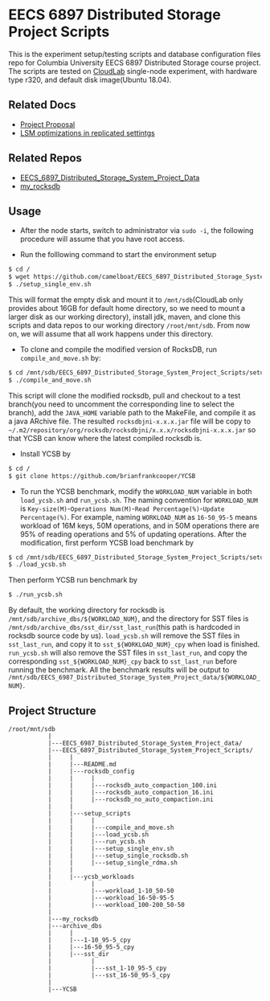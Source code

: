 # EECS 6897 Distributed Storage Project Scripts
This is the experiment setup/testing scripts and database configuration files repo for Columbia University EECS 6897 Distributed Storage course project. The scripts are tested on [CloudLab](https://www.cloudlab.us/) single-node experiment, with hardware type r320, and default disk image(Ubuntu 18.04).

## Related Docs
- [Project Proposal](https://docs.google.com/document/d/10Lm-jubDBOmU9yy7izu_UKHuwxQAzoYct9zt2_DgtAY/edit?usp=sharing)
- [LSM optimizations in replicated settintgs](https://docs.google.com/document/d/17Gpa3x4bHyFTy2qgquJNm5kQGSuB3quuTmNIL1x4Qeg/edit?usp=sharing)

## Related Repos
- [EECS_6897_Distributed_Storage_System_Project_Data](https://github.com/camelboat/EECS_6897_Distributed_Storage_System_Project_Data)
- [my_rocksdb](https://github.com/camelboat/my_rocksdb)

## Usage
- After the node starts, switch to administrator via `sudo -i`, the following procedure will assume that you have root access.

- Run the folllowing command to start the environment setup
``` bash
$ cd /
$ wget https://github.com/camelboat/EECS_6897_Distributed_Storage_System_Project_Scripts/blob/master/setup_scripts/setup_single_env.sh
$ ./setup_single_env.sh
```
This will format the empty disk and mount it to `/mnt/sdb`(CloudLab only provides about 16GB for default home directory, so we need to mount a larger disk as our working directory), install jdk, maven, and clone this scripts and data repos to our working directory `/root/mnt/sdb`. From now on, we will assume that all work happens under this directory.

- To clone and compile the modified version of RocksDB, run `compile_and_move.sh` by:
``` bash
$ cd /mnt/sdb/EECS_6897_Distributed_Storage_System_Project_Scripts/setup_scripts/
$ ./compile_and_move.sh
```
This script will clone the modified rocksdb, pull and checkout to a test branch(you need to uncomment the corresponding line to select the branch), add the `JAVA_HOME` variable path to the MakeFile, and compile it as a java ARchive file. The resulted `rocksdbjni-x.x.x.jar` file will be copy to `~/.m2/repository/org/rocksdb/rocksdbjni/x.x.x/rocksdbjni-x.x.x.jar` so that YCSB can know where the latest compiled rocksdb is.

- Install YCSB by
``` bash
$ cd /
$ git clone https://github.com/brianfrankcooper/YCSB
```

- To run the YCSB benchmark, modify the `WORKLOAD_NUM` variable in both `load_ycsb.sh` and `run_ycsb.sh`. The naming convention for `WORKLOAD_NUM` is `Key-size(M)`-`Operations Num(M)`-`Read Percentage(%)`-`Update Percentage(%)`. For example, naming `WORKLOAD_NUM` as `16-50_95-5` means workload of 16M keys, 50M operations, and in 50M operations there are 95% of reading operations and 5% of updating operations. After the modification, first perform YCSB load benchmark by
``` bash
$ cd /mnt/sdb/EECS_6897_Distributed_Storage_System_Project_Scripts/setup_scripts/
$ ./load_ycsb.sh
```
Then perform YCSB run benchmark by
``` bash
$ ./run_ycsb.sh
```
By default, the working directory for rocksdb is `/mnt/sdb/archive_dbs/${WORKLOAD_NUM}`, and the directory for SST files is `/mnt/sdb/archive_dbs/sst_dir/sst_last_run`(this path is hardcoded in rocksdb source code by us). `load_ycsb.sh` will remove the SST files in `sst_last_run`, and copy it to `sst_${WORKLOAD_NUM}_cpy` when load is finished. `run_ycsb.sh` will also remove the SST files in `sst_last_run`, and copy the corresponding `sst_${WORKLOAD_NUM}_cpy` back to `sst_last_run` before running the benchmark. All the benchmark results will be output to `/mnt/sdb/EECS_6987_Distributed_Storage_System_Project_data/${WORKLOAD_NUM}`.

## Project Structure

```
/root/mnt/sdb
           |
           |---EECS_6987_Distributed_Storage_System_Project_data/
           |---EECS_6897_Distributed_Storage_System_Project_Scripts/
           |     |
           |     |---README.md
           |     |---rocksdb_config
           |     |     |
           |     |     |---rocksdb_auto_compaction_100.ini
           |     |     |---rocksdb_auto_compaction_16.ini
           |     |     |---rocksdb_no_auto_compaction.ini
           |     |
           |     |---setup_scripts
           |     |     |
           |     |     |---compile_and_move.sh
           |     |     |---load_ycsb.sh
           |     |     |---run_ycsb.sh
           |     |     |---setup_single_env.sh
           |     |     |---setup_single_rocksdb.sh
           |     |     |---setup_single_rdma.sh
           |     |
           |     |---ycsb_workloads
           |           |
           |           |---workload_1-10_50-50
           |           |---workload_16-50-95-5
           |           |---workload_100-200_50-50
           |            
           |---my_rocksdb
           |---archive_dbs
           |     |
           |     |---1-10_95-5_cpy
           |     |---16-50_95-5_cpy
           |     |---sst_dir
           |           |
           |           |---sst_1-10_95-5_cpy
           |           |---sst_16-50_95-5_cpy
           |
           |---YCSB

```

